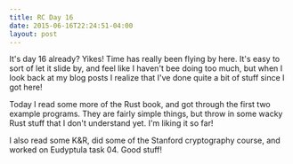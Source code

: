 ```yaml
---
title: RC Day 16
date: 2015-06-16T22:24:51-04:00
layout: post
---
```


It's day 16 already? Yikes! Time has really been flying by here. It's easy
to sort of let it slide by, and feel like I haven't bee doing too much,
but when I look back at my blog posts I realize that I've done quite a bit
of stuff since I got here!

Today I read some more of the Rust book, and got through the first two
example programs. They are fairly simple things, but throw in some wacky
Rust stuff that I don't understand yet. I'm liking it so far!

I also read some K&R, did some of the Stanford cryptography course, and
worked on Eudyptula task 04. Good stuff!
